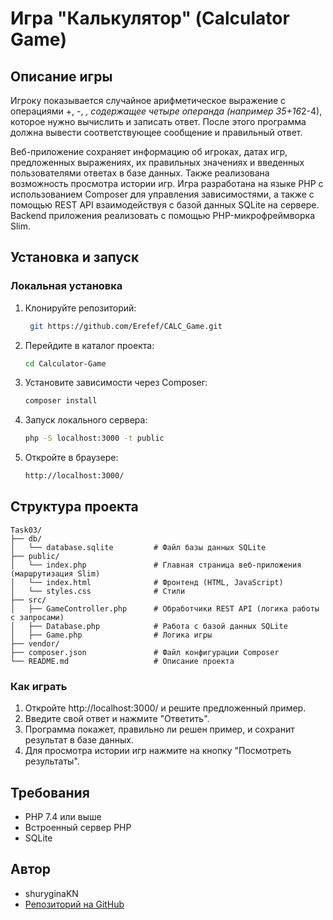 # Игра "Калькулятор" (Calculator Game)

## Описание игры

Игроку показывается случайное арифметическое выражение с операциями +, -, *, содержащее четыре операнда (например 35+16*2-4), которое нужно вычислить и записать ответ. После этого программа должна вывести соответствующее сообщение и правильный ответ.

Веб-приложение сохраняет информацию об игроках, датах игр, предложенных выражениях, их правильных значениях и введенных пользователями ответах в базе данных. Также реализована возможность просмотра истории игр.
Игра разработана на языке PHP с использованием Composer для управления зависимостями, а также с помощью REST API взаимодействуя с базой данных SQLite на сервере. Backend приложения реализовать с помощью PHP-микрофреймворка Slim.

## Установка и запуск

### Локальная установка
1. Клонируйте репозиторий:
   ```bash
    git https://github.com/Erefef/CALC_Game.git
    ```

2. Перейдите в каталог проекта:
   ```bash
   cd Calculator-Game
   ```

3. Установите зависимости через Composer:
    ```bash
    composer install
    ```

4. Запуск локального сервера:
    ```bash
    php -S localhost:3000 -t public
    ```
5. Откройте в браузере:
    ```bash
    http://localhost:3000/
    ```

## Структура проекта
```
Task03/
├── db/
│   └── database.sqlite         # Файл базы данных SQLite
├── public/
│   └── index.php               # Главная страница веб-приложения (маршрутизация Slim)
│   └── index.html              # Фронтенд (HTML, JavaScript)
│   └── styles.css              # Стили
├── src/
│   ├── GameController.php      # Обработчики REST API (логика работы с запросами) 
│   ├── Database.php            # Работа с базой данных SQLite
│   ├── Game.php                # Логика игры
├── vendor/
├── composer.json               # Файл конфигурации Composer
└── README.md                   # Описание проекта
```

### Как играть
1. Откройте http://localhost:3000/ и решите предложенный пример.
2. Введите свой ответ и нажмите "Ответить".
3. Программа покажет, правильно ли решен пример, и сохранит результат в базе данных.
4. Для просмотра истории игр нажмите на кнопку "Посмотреть результаты".

## Требования
- PHP 7.4 или выше
- Встроенный сервер PHP
- SQLite

## Автор
- shuryginaKN
- [Репозиторий на GitHub](https://github.com/Erefef/CALC_Game)